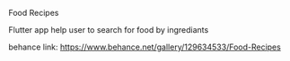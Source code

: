 Food Recipes

Flutter app help user to search for food by ingrediants

behance link: https://www.behance.net/gallery/129634533/Food-Recipes
